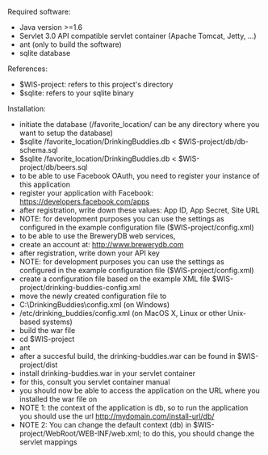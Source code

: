 Required software:
* Java version >=1.6
* Servlet 3.0 API compatible servlet container (Apache Tomcat, Jetty, ...)
* ant (only to build the software)
* sqlite database 

References:
* $WIS-project: refers to this project's directory
* $sqlite: refers to your sqlite binary 

Installation:
* initiate the database (/favorite_location/ can be any directory where you want to setup the database)
 * $sqlite /favorite_location/DrinkingBuddies.db < $WIS-project/db/db-schema.sql 
 * $sqlite /favorite_location/DrinkingBuddies.db < $WIS-project/db/beers.sql
* to be able to use Facebook OAuth, you need to register your instance of this application
 * register your application with Facebook: https://developers.facebook.com/apps
 * after registration, write down these values: App ID, App Secret, Site URL
 * NOTE: for development purposes you can use the settings as configured in the example configuration file ($WIS-project/config.xml) 
* to be able to use the BreweryDB web services,
 * create an account at: http://www.brewerydb.com
 * after registration, write down your API key
 * NOTE: for development purposes you can use the settings as configured in the example configuration file ($WIS-project/config.xml)
* create a configuration file based on the example XML file $WIS-project/drinking-buddies-config.xml
* move the newly created configuration file to 
 * C:\DrinkingBuddies\config.xml (on Windows)
 * /etc/drinking_buddies/config.xml (on MacOS X, Linux or other Unix-based systems)
* build the war file
 * cd $WIS-project
 * ant 
 * after a succesful build, the drinking-buddies.war can be found in $WIS-project/dist
* install drinking-buddies.war in your servlet container
 * for this, consult you servlet container manual
* you should now be able to access the application on the URL where you installed the war file on
 * NOTE 1: the context of the application is db, so to run the application you should use the url http://mydomain.com/install-url/db/ 
 * NOTE 2: You can change the default context (db) in $WIS-project/WebRoot/WEB-INF/web.xml; to do this, you should change the servlet mappings 

